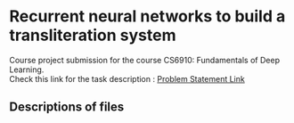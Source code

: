 # Recurrent neural networks to build a transliteration system
Course project submission for the course CS6910: Fundamentals of Deep Learning.  
Check this link for the task description : [Problem Statement Link](https://wandb.ai/cs6910_2023/A3/reports/Assignment-3--Vmlldzo0MDU2MzQx)

## Descriptions of files
